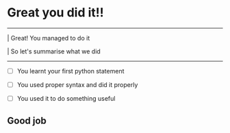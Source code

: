 # Great you did it!!

---

| Great! You managed to do it

| So let's summarise what we did

---

- [ ] You learnt your first python statement

- [ ] You used proper syntax and did it properly

- [ ] You used it to do something useful



## Good job
